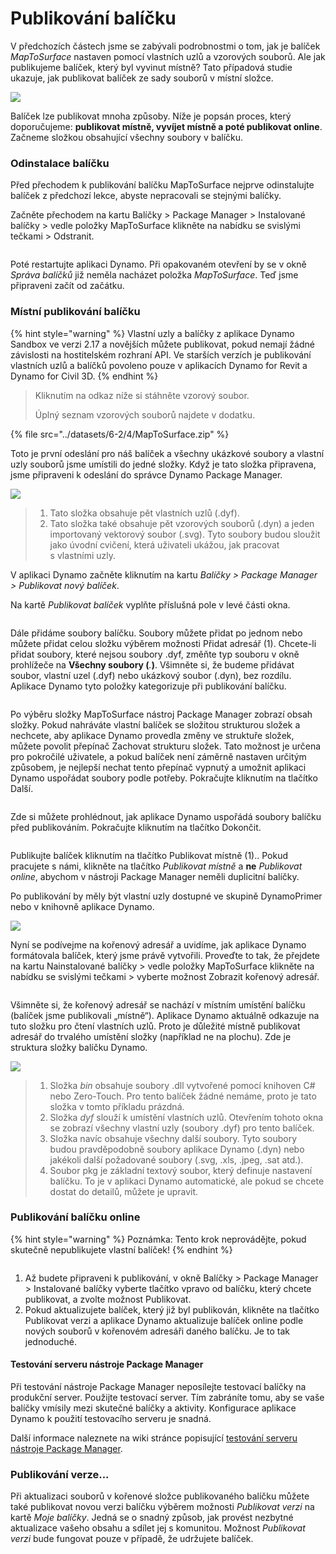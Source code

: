 # Publikování balíčku

V předchozích částech jsme se zabývali podrobnostmi o tom, jak je balíček _MapToSurface_ nastaven pomocí vlastních uzlů a vzorových souborů. Ale jak publikujeme balíček, který byl vyvinut místně? Tato případová studie ukazuje, jak publikovat balíček ze sady souborů v místní složce.

![](<../images/6-2/3/develop package - custom nodes 01 (1) (1).jpg>)

Balíček lze publikovat mnoha způsoby. Níže je popsán proces, který doporučujeme: **publikovat místně, vyvíjet místně a poté publikovat online**. Začneme složkou obsahující všechny soubory v balíčku.

### Odinstalace balíčku

Před přechodem k publikování balíčku MapToSurface nejprve odinstalujte balíček z předchozí lekce, abyste nepracovali se stejnými balíčky.

Začněte přechodem na kartu Balíčky > Package Manager > Instalované balíčky > vedle položky MapToSurface klikněte na nabídku se svislými tečkami > Odstranit.

<figure><img src="../../.gitbook/assets/delete-map-to-surface.png" alt=""><figcaption></figcaption></figure>

Poté restartujte aplikaci Dynamo. Při opakovaném otevření by se v okně _Správa balíčků_ již neměla nacházet položka _MapToSurface_. Teď jsme připraveni začít od začátku.

### Místní publikování balíčku

{% hint style="warning" %} Vlastní uzly a balíčky z aplikace Dynamo Sandbox ve verzi 2.17 a novějších můžete publikovat, pokud nemají žádné závislosti na hostitelském rozhraní API. Ve starších verzích je publikování vlastních uzlů a balíčků povoleno pouze v aplikacích Dynamo for Revit a Dynamo for Civil 3D. {% endhint %}

> Kliknutím na odkaz níže si stáhněte vzorový soubor.
>
> Úplný seznam vzorových souborů najdete v dodatku.

{% file src="../datasets/6-2/4/MapToSurface.zip" %}

Toto je první odeslání pro náš balíček a všechny ukázkové soubory a vlastní uzly souborů jsme umístili do jedné složky. Když je tato složka připravena, jsme připraveni k odeslání do správce Dynamo Package Manager.

![](../images/6-2/4/publishapackage-publishlocally01.jpg)

> 1. Tato složka obsahuje pět vlastních uzlů (.dyf).
> 2. Tato složka také obsahuje pět vzorových souborů (.dyn) a jeden importovaný vektorový soubor (.svg). Tyto soubory budou sloužit jako úvodní cvičení, která uživateli ukážou, jak pracovat s vlastními uzly.

V aplikaci Dynamo začněte kliknutím na kartu _Balíčky > Package Manager > Publikovat nový balíček_.

Na kartě _Publikovat balíček_ vyplňte příslušná pole v levé části okna.

<figure><img src="../../.gitbook/assets/package-details.png" alt=""><figcaption></figcaption></figure>

Dále přidáme soubory balíčku. Soubory můžete přidat po jednom nebo můžete přidat celou složku výběrem možnosti Přidat adresář (1). Chcete-li přidat soubory, které nejsou soubory .dyf, změňte typ souboru v okně prohlížeče na **Všechny soubory (**_._**)**. Všimněte si, že budeme přidávat soubor, vlastní uzel (.dyf) nebo ukázkový soubor (.dyn), bez rozdílu. Aplikace Dynamo tyto položky kategorizuje při publikování balíčku.

<figure><img src="../../.gitbook/assets/map-to-surface-contents.png" alt=""><figcaption></figcaption></figure>

Po výběru složky MapToSurface nástroj Package Manager zobrazí obsah složky. Pokud nahráváte vlastní balíček se složitou strukturou složek a nechcete, aby aplikace Dynamo provedla změny ve struktuře složek, můžete povolit přepínač Zachovat strukturu složek. Tato možnost je určena pro pokročilé uživatele, a pokud balíček není záměrně nastaven určitým způsobem, je nejlepší nechat tento přepínač vypnutý a umožnit aplikaci Dynamo uspořádat soubory podle potřeby. Pokračujte kliknutím na tlačítko Další.

<figure><img src="../../.gitbook/assets/map-to-surface-contents-preview.png" alt=""><figcaption></figcaption></figure>

Zde si můžete prohlédnout, jak aplikace Dynamo uspořádá soubory balíčku před publikováním. Pokračujte kliknutím na tlačítko Dokončit.

<figure><img src="../../.gitbook/assets/publish-locally.png" alt=""><figcaption></figcaption></figure>

Publikujte balíček kliknutím na tlačítko Publikovat místně (1).. Pokud pracujete s námi, klikněte na tlačítko _Publikovat místně_ a **ne** _Publikovat online_, abychom v nástroji Package Manager neměli duplicitní balíčky.

Po publikování by měly být vlastní uzly dostupné ve skupině DynamoPrimer nebo v knihovně aplikace Dynamo.

![](<../images/6-2/3/develop package - install package 02 (1) (1).jpg>)

Nyní se podívejme na kořenový adresář a uvidíme, jak aplikace Dynamo formátovala balíček, který jsme právě vytvořili. Proveďte to tak, že přejdete na kartu Nainstalované balíčky > vedle položky MapToSurface klikněte na nabídku se svislými tečkami > vyberte možnost Zobrazit kořenový adresář.

<figure><img src="../../.gitbook/assets/show-root-directory.png" alt=""><figcaption></figcaption></figure>

Všimněte si, že kořenový adresář se nachází v místním umístění balíčku (balíček jsme publikovali „místně“). Aplikace Dynamo aktuálně odkazuje na tuto složku pro čtení vlastních uzlů. Proto je důležité místně publikovat adresář do trvalého umístění složky (například ne na plochu). Zde je struktura složky balíčku Dynamo.

![](../images/6-2/4/publishapackage-publishlocally06.jpg)

> 1. Složka _bin_ obsahuje soubory .dll vytvořené pomocí knihoven C# nebo Zero-Touch. Pro tento balíček žádné nemáme, proto je tato složka v tomto příkladu prázdná.
> 2. Složka _dyf_ slouží k umístění vlastních uzlů. Otevřením tohoto okna se zobrazí všechny vlastní uzly (soubory .dyf) pro tento balíček.
> 3. Složka navíc obsahuje všechny další soubory. Tyto soubory budou pravděpodobně soubory aplikace Dynamo (.dyn) nebo jakékoli další požadované soubory (.svg, .xls, .jpeg, .sat atd.).
> 4. Soubor pkg je základní textový soubor, který definuje nastavení balíčku. To je v aplikaci Dynamo automatické, ale pokud se chcete dostat do detailů, můžete je upravit.

### Publikování balíčku online

{% hint style="warning" %} Poznámka: Tento krok neprovádějte, pokud skutečně nepublikujete vlastní balíček! {% endhint %}

<figure><img src="../../.gitbook/assets/publish-version.png" alt=""><figcaption></figcaption></figure>

1. Až budete připraveni k publikování, v okně Balíčky > Package Manager > Instalované balíčky vyberte tlačítko vpravo od balíčku, který chcete publikovat, a zvolte možnost Publikovat.
2. Pokud aktualizujete balíček, který již byl publikován, klikněte na tlačítko Publikovat verzi a aplikace Dynamo aktualizuje balíček online podle nových souborů v kořenovém adresáři daného balíčku. Je to tak jednoduché.

#### Testování serveru nástroje Package Manager
Při testování nástroje Package Manager neposílejte testovací balíčky na produkční server. Použijte testovací server. Tím zabráníte tomu, aby se vaše balíčky vmísily mezi skutečné balíčky a aktivity. Konfigurace aplikace Dynamo k použití testovacího serveru je snadná. 

Další informace naleznete na wiki stránce popisující [testování serveru nástroje Package Manager](https://github.com/DynamoDS/Dynamo/wiki/Testing-the-Package-Manager-Server).

### Publikování verze...

Při aktualizaci souborů v kořenové složce publikovaného balíčku můžete také publikovat novou verzi balíčku výběrem možnosti _Publikovat verzi_ na kartě _Moje balíčky_. Jedná se o snadný způsob, jak provést nezbytné aktualizace vašeho obsahu a sdílet jej s komunitou. Možnost _Publikovat verzi_ bude fungovat pouze v případě, že udržujete balíček.
